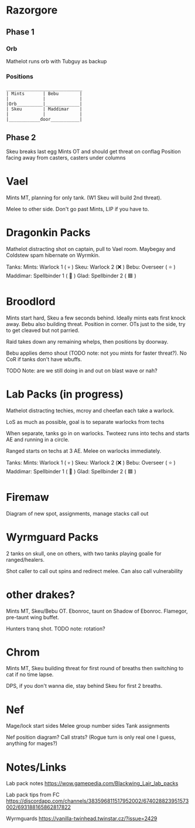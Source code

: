 # Razorgore

## Phase 1
### Orb
Mathelot runs orb with Tubguy as backup

### Positions
```
_____________________________
| Mints       | Bebu        |
|             |             |
|Orb__________|_____________|
| Skeu        | Maddimar    |
|             |             |
|____________door___________|
```

## Phase 2
Skeu breaks last egg
Mints OT and should get threat on conflag
Position facing away from casters, casters under columns

# Vael

Mints MT, planning for only tank. (W1 Skeu will build 2nd threat).

Melee to other side. Don't go past Mints, LIP if you have to.

# Dragonkin Packs

Mathelot distracting shot on captain, pull to Vael room. Maybegay and Coldstew spam hibernate on Wyrmkin.

Tanks:
Mints: Warlock 1 ( :skull: )
Skeu: Warlock 2 (:x: )
Bebu: Overseer ( :star: )
Maddimar: Spellbinder 1 ( :crescent_moon: )
Glad: Spellbinder 2 ( :blue_square: )

# Broodlord
Mints start hard, Skeu a few seconds behind. Ideally mints eats first knock away. Bebu also building threat. Position in corner. OTs just to the side, try to get cleaved but not parried.

Raid takes down any remaining whelps, then positions by doorway. 

Bebu applies demo shout (TODO note: not you mints for faster threat?). No CoR if tanks don't have wbuffs.

TODO Note: are we still doing in and out on blast wave or nah?

# Lab Packs (in progress)

Mathelot distracting techies, mcroy and cheefan each take a warlock.

LoS as much as possible, goal is to separate warlocks from techs

When separate, tanks go in on warlocks. Twoteez runs into techs and starts AE and running in a circle.

Ranged starts on techs at 3 AE. Melee on warlocks immediately.

Tanks:
Mints: Warlock 1 ( :skull: )
Skeu: Warlock 2 (:x: )
Bebu: Overseer ( :star: )
Maddimar: Spellbinder 1 ( :crescent_moon: )
Glad: Spellbinder 2 ( :blue_square: )

# Firemaw

Diagram of new spot, assignments, manage stacks call out


# Wyrmguard Packs

2 tanks on skull, one on others, with two tanks playing goalie for ranged/healers.

Shot caller to call out spins and redirect melee. Can also call vulnerability

# other drakes?

Mints MT, Skeu/Bebu OT. Ebonroc, taunt on Shadow of Ebonroc. Flamegor, pre-taunt wing buffet.

Hunters tranq shot. TODO note: rotation?

# Chrom

Mints MT, Skeu building threat for first round of breaths then switching to cat if no time lapse.

DPS, if you don't wanna die, stay behind Skeu for first 2 breaths.

# Nef

Mage/lock start sides
Melee group number sides
Tank assignments

Nef position diagram?
Call strats? (Rogue turn is only real one I guess, anything for mages?)

# Notes/Links
Lab pack notes https://wow.gamepedia.com/Blackwing_Lair_lab_packs

Lab pack tips from FC
https://discordapp.com/channels/383596811517952002/674028823951573002/693188165862817822

Wyrmguards
https://vanilla-twinhead.twinstar.cz/?issue=2429
